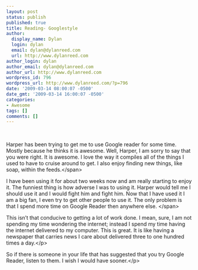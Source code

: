 ```yaml
---
layout: post
status: publish
published: true
title: Reading- Googlestyle
author:
  display_name: Dylan
  login: dylan
  email: dylan@dylanreed.com
  url: http://www.dylanreed.com
author_login: dylan
author_email: dylan@dylanreed.com
author_url: http://www.dylanreed.com
wordpress_id: 796
wordpress_url: http://www.dylanreed.com/?p=796
date: '2009-03-14 08:00:07 -0500'
date_gmt: '2009-03-14 16:00:07 -0500'
categories:
- Awesome
tags: []
comments: []
---
```

<p>&nbsp;</p>
<p><span>Harper has been trying to get me to use Google reader for some time. Mostly because he thinks it is awesome. Well, Harper, I am sorry to say that you were right. It is awesome. I love the way it compiles all of the things I used to have to cruise around to get. I also enjoy finding new things, like soap, within the feeds.<&#47;span></p>
<p><span>I have been using it for about two weeks now and am really starting to enjoy it. The funniest thing is how adverse I was to using it. Harper would tell me I should use it and I would fight him and fight him. Now that I have used it I am a big fan, I even try to get other people to use it. The only problem is that I spend more time on Google Reader then anywhere else.&nbsp;<&#47;span></p>
<p class="MsoNormal">This isn&rsquo;t that conducive to getting a lot of work done. I mean, sure, I am not spending my time wondering the internet; instead I spend my time having the internet delivered to my computer. This is great. It is like having a newspaper that carries news I care about delivered three to one hundred times a day.<&#47;p></p>
<p class="MsoNormal">So if there is someone in your life that has suggested that you try Google Reader, listen to them. I wish I would have sooner.<&#47;p></p>
